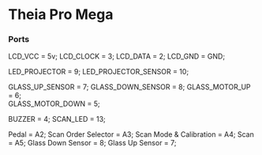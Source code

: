 # Theia Pro Mega

### Ports

LCD_VCC = 5v;
LCD_CLOCK = 3;
LCD_DATA = 2;
LCD_GND = GND;

LED_PROJECTOR = 9;
LED_PROJECTOR_SENSOR = 10;

GLASS_UP_SENSOR = 7;
GLASS_DOWN_SENSOR = 8;
GLASS_MOTOR_UP = 6;  
GLASS_MOTOR_DOWN = 5;

BUZZER = 4;
SCAN_LED = 13;

Pedal = A2;
Scan Order Selector = A3;
Scan Mode & Calibration = A4;
Scan = A5;
Glass Down Sensor = 8;
Glass Up Sensor = 7;
